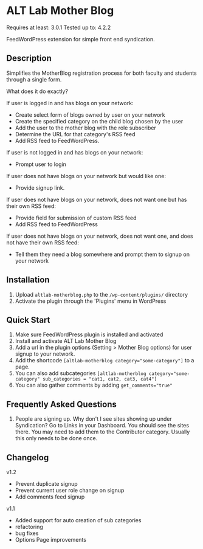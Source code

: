 # ALT Lab Mother Blog

Requires at least: 3.0.1
Tested up to: 4.2.2

FeedWordPress extension for simple front end syndication.

## Description

Simplifies the MotherBlog registration process for both faculty and students through a single form.

What does it do exactly?

If user is logged in and has blogs on your network:

* Create select form of blogs owned by user on your network
* Create the specified category on the child blog chosen by the user
* Add the user to the mother blog with the role subscriber
* Determine the URL for that category's RSS feed
* Add RSS feed to FeedWordPress.

If user is not logged in and has blogs on your network:

* Prompt user to login

If user does not have blogs on your network but would like one:

* Provide signup link.

If user does not have blogs on your network, does not want one but has their own RSS feed:

* Provide field for submission of custom RSS feed
* Add RSS feed to FeedWordPress

If user does not have blogs on your network, does not want one, and does not have their own RSS feed:

* Tell them they need a blog somewhere and prompt them to signup on your network

## Installation

1. Upload `altlab-motherblog.php` to the `/wp-content/plugins/` directory
1. Activate the plugin through the 'Plugins' menu in WordPress

## Quick Start

1. Make sure FeedWordPress plugin is installed and activated
1. Install and activate ALT Lab Mother Blog
1. Add a url in the plugin options (Setting > Mother Blog options) for user signup to your network.
1. Add the shortcode `[altlab-motherblog category="some-category"]` to a page.
1. You can also add subcategories `[altlab-motherblog category="some-category" sub_categories = "cat1, cat2, cat3, cat4"]`
1. You can also gather comments by adding `get_comments="true"`

## Frequently Asked Questions
1. People are signing up. Why don't I see sites showing up under Syndication?
Go to Links in your Dashboard. You should see the sites there. You may need to add them to the Contributor category. Usually this only needs to be done once.


## Changelog

v1.2
 * Prevent duplicate signup
 * Prevent current user role change on signup
 * Add comments feed signup

v1.1

 * Added support for auto creation of sub categories
 * refactoring
 * bug fixes
 * Options Page improvements